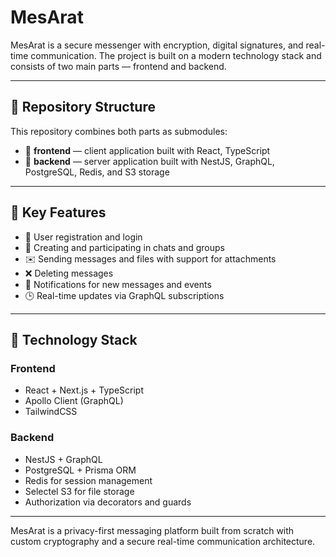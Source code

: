 # MesArat

MesArat is a secure messenger with encryption, digital signatures, and real-time communication. The project is built on a modern technology stack and consists of two main parts — frontend and backend.

---

## 🔗 Repository Structure

This repository combines both parts as submodules:

- 🧩 **frontend** — client application built with React, TypeScript
- 🧩 **backend** — server application built with NestJS, GraphQL, PostgreSQL, Redis, and S3 storage

---

## 🚀 Key Features

- 👤 User registration and login
- 💬 Creating and participating in chats and groups
- ✉️ Sending messages and files with support for attachments
- ❌ Deleting messages
- 🔔 Notifications for new messages and events
- 🕒 Real-time updates via GraphQL subscriptions

---

## 🧠 Technology Stack

### Frontend

- React + Next.js + TypeScript
- Apollo Client (GraphQL)
- TailwindCSS

### Backend

- NestJS + GraphQL
- PostgreSQL + Prisma ORM
- Redis for session management
- Selectel S3 for file storage
- Authorization via decorators and guards

---

MesArat is a privacy-first messaging platform built from scratch with custom cryptography and a secure real-time communication architecture.
